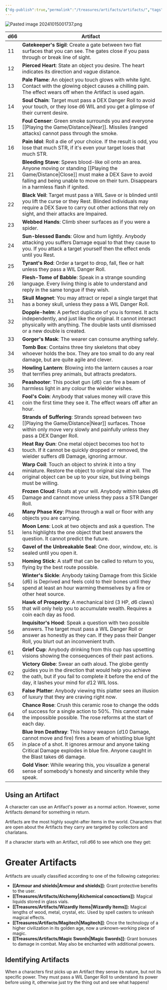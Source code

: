 ```yaml
---
{"dg-publish":true,"permalink":"/treasures/artifacts/artifacts/","tags":["Treasures","Magic"],"created":"2025-01-02T11:24:07.957-05:00","updated":"2025-03-25T00:05:28.117-04:00"}
---
```


![Pasted image 20241015001737.png](/img/user/zRSC/images/Pasted%20image%2020241015001737.png)

| d66 | Artifact                                                                                                                                                                                                                                                       |
| --- | -------------------------------------------------------------------------------------------------------------------------------------------------------------------------------------------------------------------------------------------------------------- |
| 11  | **Gatekeeper's Sigil**: Create a gate between two flat surfaces that you can see. The gates close if you pass through or break line of sight.                                                                                                                  |
| 12  | **Pierced Heart**: State an object you desire. The heart indicates its direction and vague distance.                                                                                                                                                           |
| 13  | **Pale Flame**: An object you touch glows with white light. Contact with the glowing object causes a chilling pain. The effect wears off when the Artifact is used again.                                                                                      |
| 14  | **Soul Chain**: Target must pass a DEX Danger Roll to avoid your touch, or they lose d6 WIL and you get a glimpse of their current desire.                                                                                                                     |
| 15  | **Foul Censer**: Green smoke surrounds you and everyone [[Playing the Game/Distance\|Near]]. Missiles (ranged attacks) cannot pass through the smoke.                                                                                                                           |
| 16  | **Pain Idol**: Roll a die of your choice. If the result is odd, you lose that much STR, if it's even your target loses that much STR.                                                                                                                          |
| 21  | **Bleeding Stave**: Spews blood-like oil onto an area. Anyone moving or standing [[Playing the Game/Distance\|Close]] must make a DEX Save to avoid falling and being unable to move on their turn. Disappears in a harmless flash if ignited.                                  |
| 22  | **Black Veil**: Target must pass a WIL Save or is blinded until you lift the curse or they Rest. Blinded individuals may require a DEX Save to carry out other actions that rely on sight, and their attacks are Impaired.                                     |
| 23  | **Webbed Hands**: Climb sheer surfaces as if you were a spider.                                                                                                                                                                                                |
| 24  | **Sun-blessed Bands**: Glow and hum lightly. Anybody attacking you suffers Damage equal to that they cause to you. If you attack a target yourself then the effect ends until you Rest.                                                                        |
| 25  | **Tyrant's Rod**: Order a target to drop, fall, flee or halt unless they pass a WIL Danger Roll.                                                                                                                                                               |
| 26  | **Flesh-Tome of Babble**: Speak in a strange sounding language. Every living thing is able to understand and reply in the same tongue if they wish.                                                                                                            |
| 31  | **Skull Magnet**: You may attract or repel a single target that has a boney skull, unless they pass a WIL Danger Roll.                                                                                                                                         |
| 32  | **Dopple-helm**: A perfect duplicate of you is formed. It acts independently, and just like the original. It cannot interact physically with anything. The double lasts until dismissed or a new double is created.                                            |
| 33  | **Gorger's Mask**: The wearer can consume anything safely.                                                                                                                                                                                                     |
| 34  | **Tomb Box**: Contains three tiny skeletons that obey whoever holds the box. They are too small to do any real damage, but are quite agile and clever.                                                                                                         |
| 35  | **Howling Lantern**: Blowing into the lantern causes a roar that terrifies prey animals, but attracts predators.                                                                                                                                               |
| 36  | **Peashooter**: This pocket gun ($d6$) can fire a beam of harmless light in any colour the wielder wishes.                                                                                                                                                     |
| 41  | **Fool's Coin**: Anybody that values money will crave this coin the first time they see it. The effect wears off after an hour.                                                                                                                                |
| 42  | **Strands of Suffering**: Strands spread between two [[Playing the Game/Distance\|Near]] surfaces. Those within only move very slowly and painfully unless they pass a DEX Danger Roll.                                                                                         |
| 43  | **Heat Ray Gun**: One metal object becomes too hot to touch. If it cannot be quickly dropped or removed, the wielder suffers $d8$ Damage, ignoring armour.                                                                                                     |
| 44  | **Warp Coil**: Touch an object to shrink it into a tiny miniature. Restore the object to original size at will. The original object can be up to your size, but living beings must be willing.                                                                 |
| 45  | **Frozen Cloud**: Floats at your will. Anybody within takes $d6$ Damage and cannot move unless they pass a STR Danger Roll.                                                                                                                                    |
| 46  | **Many Phase Key**: Phase through a wall or floor with any objects you are carrying.                                                                                                                                                                           |
| 51  | **Moon Lens**: Look at two objects and ask a question. The lens highlights the one object that best answers the question. It cannot predict the future.                                                                                                        |
| 52  | **Gavel of the Unbreakable Seal**: One door, window, etc. is sealed until you open it.                                                                                                                                                                         |
| 53  | **Homing Stick**: A staff that can be called to return to you, flying by the best route possible.                                                                                                                                                              |
| 54  | **Winter's Sickle**: Anybody taking Damage from this Sickle ($d6$) is Deprived and feels cold to their bones until they spend at least an hour warming themselves by a fire or other heat source.                                                              |
| 55  | **Hawk of Prosperity**: A mechanical bird ($3$ HP, $d6$ claws) that will only help you to accumulate wealth. Requires a coin each day as food.                                                                                                                 |
| 56  | **Inquisitor's Hood**: Speak a question with two possible answers. The target must pass a WIL Danger Roll or answer as honestly as they can. If they pass their Danger Roll, you blurt out an inconvenient truth.                                              |
| 61  | **Grief Cup**: Anybody drinking from this cup has upsetting visions showing the consequences of their past actions.                                                                                                                                            |
| 62  | **Victory Globe**: Swear an oath aloud. The globe gently guides you in the direction that would help you achieve the oath, but if you fail to complete it before the end of the day, it lashes your mind for $d12$ WIL loss.                                   |
| 63  | **False Platter**: Anybody viewing this platter sees an illusion of luxury that they are craving right now.                                                                                                                                                    |
| 64  | **Chance Rose**: Crush this ceramic rose to change the odds of success for a single action to 50%. This cannot make the impossible possible. The rose reforms at the start of each day.                                                                        |
| 65  | **Blue Iron Deathray**: This heavy weapon ($d10$ Damage, cannot move and fire) fires a beam of whistling blue light in place of a shot. It ignores armour and anyone taking Critical Damage explodes in blue fire. Anyone caught in the Blast takes d6 damage. |
| 66  | **Gold Visor**: While wearing this, you visualize a general sense of somebody's honesty and sincerity while they speak.                                                                                                                                        |
## Using an Artifact
A character can use an Artifact's power as a normal action. However, some Artifacts demand for something in return.

Artifacts are the most highly sought-after items in the world. Characters that are open about the Artifacts they carry are targeted by collectors and charlatans.

If a character starts with an Artifact, roll $d66$ to see which one they get:


# Greater Artifacts
Artifacts are usually classified according to one of the following categories:
- **[[Armour and shields\|Armour and shields]]:** Grant protective benefits to the user.
- **[[Treasures/Artifacts/Alchemy\|Alchemical concoctions]]:** Magical liquids stored in glass vials.
- **[[Treasures/Artifacts/Wizardly Items\|Wizardly Items]]:** Magical lengths of wood, metal, crystal, etc. Used by spell casters to unleash magical effects.
- **[[Treasures/Artifacts/Magitech\|Magitech]]**: Once the technology of a higher civilization in its golden age, now a unknown-working piece of magic.
- **[[Treasures/Artifacts/Magic Swords\|Magic Swords]]:** Grant bonuses to damage in combat. May also be enchanted with additional powers.

## Identifying Artifacts
When a characters first picks up an Artifact they sense its nature, but not its specific power. They must pass a WIL Danger Roll to understand its power before using it, otherwise just try the thing out and see what happens!
